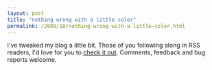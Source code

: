 ```yaml
---
layout: post
title: "nothing wrong with a little color"
permalink: /2009/10/nothing-wrong-with-a-little-color.html
---
```


I've tweaked my blog a little bit. Those of you following along in RSS readers, I'd love for you to [check it out](http://www.sippey.com/). Comments, feedback and bug reports welcome.